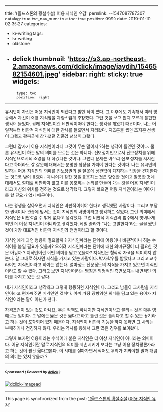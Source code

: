 
---
title: '(올드스톤의 횡설수설) 어용 지식인 유감'
permlink: --1547087787307
catalog: true
toc_nav_num: true
toc: true
position: 9999
date: 2019-01-10 02:36:27
categories:
- kr-writing
tags:
- kr-writing
- oldstone
- dclick
thumbnail: 'https://s3.ap-northeast-2.amazonaws.com/dclick/image/jaydih/1546582154601.jpeg'
sidebar:
    right:
        sticky: true
widgets:
    -
        type: toc
        position: right
---


유시민이 자신은 어용 지식인이 되겠다고 밝힌 적이 있다. 그 이후에도 계속해서 여러 방송에서 자신이 어용 지식임을 자랑스럽게 주장했다. 그런 것을 보고 뭔지 모르게 불편한 생각이 들었다. 원래 지식인이란 비판적이어야 한다는 생각을 해왔기 때문이다. 나는 어릴적부터 비판적 지식인에 대한 찬사를 들으면서 자라왔다. 지조론을 썼던 조지훈 선생이 그랬고 광복군에 참가했던 김준엽 선생이 그랬다. 

그런데 갑자기 어용 지식인이라니 그것이 무슨 말이지 ?하는 생각이 들었던 것이다. 물론 유시민이 하는 말의 의미를 모르는 것은 아니다. 진보정치인으로서 진보정치를 위해 지식인으로서의 소명을 다 하겠다는 것이다. 그런데 문제는 아무리 진보 정치를 지지한다고 하더라도 잘 잘못에 대해서는 분명한 입장을 가져야 한다는 것이다. 나는 유시민의 말하는 어용 지식인의 의미를 진보정권의 잘 잘못에 상관없이 지지하는 입장을 견지한다는 것으로 받아 들였다. 더 나아가 잘한 것을 옹호하는 것은 당연한 것이고 잘못한 것에 대해서도 절대로 비판하지 않고 이를 옹호하는 논리를 만들어 가는 것을 어용 지식인이라고 자신의 위치를 정하는 것으로 생각했다. 그렇지 않으면 어용 지식인이라는 이야기를 할 필요가 없기 때문이다. 

나는 평생을 살아오면서 지식인은 비판적이어야 한다고 생각했던 사람이다. 그리고 부당한 권력이나 관습에 맞서는 것이 지식인의 사명이라고 생각하고 살았다. 그런 의미에서 지식인은 비판적일 수 밖에 없다고 생각했다. 그런 비판적 지식인의 범주에서 벗어나게 되면 더 이상 지식인이 아니라고 생각했다. 에밀 졸라가 “나는 고발한다”라는 글을 썼던 것이 가장 대표적인 비판적 지식인의 전범이라고 할 것이다. 

지식인에게 과연 형용이 필요할까 ? 지식인이라는 단어에 어용이니 비판적이니 하는 수식어를 붙일 필요가 있을까? 오히려 지식인이라는 단어에 대한 의미규정이 더 필요한 것은 아닐까 ? 지식인이란 어떤 의미를 담고 있을까? 지식인은 형식적 자격을 의미하지 않는다. 말 그대로 하자면 지식을 가지고 있는 사람이다. 박사학위를 받았다고 그리고 교수라야만 지식인이라고 하지는 않는다. 얼마정도 전문정도의 지식을 가지고 있으면 지식인이라고 할 수 있다. 그러고 보면 지식인이라는 명칭은 외형적인 측면보다는 내면적인 의미를 가지고 있는 것 같다. 

내가 지식인이라고 생각하고 그렇게 행동하면 지식인이다. 그리고 남들이 그사람을 지식인이라고 평가해주면 지식인인 것이다. 아마 가장 광범위한 의미를 담고 있는 용어가 지식인이라는 말이 아닌가 한다. 

자격조건이 있는 것도 아니요, 무슨 직책도 아니지만 지식인이라고 불리는 것은 매우 영예로운 일이다. 그 말에는 옳은 것은 옳다고 하고 틀린 것은 틀리다고 할 수 있는 용기라고 하는 것이 포함되어 있기 때문이다.
지식인이 비판적 기능을 하지 못하면 그 사회는 부패하거나 건강하지 않다. 우리는 역사를 통해서 그런 많은 경우를 보아왔다. 

그렇게 보자면 어용이라는 수식어가 붙은 지식인은 더 이상 지식인이 아니라는 의미이다. 어용 지식인이란 말로 지식인의 의미를 훼손시키기 보다는 그냥 어용 정치평론가라고 하는 것이 훨씬 옳다고본다. 이 시대를 살아가면서 적어도 우리가 지켜야할 말과 개념의 의미는 있지 않을까 ? 


---

#####  <sub> **Sponsored ( Powered by [dclick](https://www.dclick.io) )** </sub>
[![dclick-imagead](https://s3.ap-northeast-2.amazonaws.com/dclick/image/jaydih/1546582154601.jpeg)](https://api.dclick.io/v1/c?x=eyJhbGciOiJIUzI1NiIsInR5cCI6IkpXVCJ9.eyJjIjoib2xkc3RvbmUiLCJzIjoiLS0xNTQ3MDg3Nzg3MzA3IiwiYSI6WyJpLTEyMyJdLCJ1cmwiOiJodHRwczovL3NoYXJlMnN0ZWVtLmlvLz9yZWY9amF5ZGloIiwiaWF0IjoxNTQ3MTk0MDYzLCJleHAiOjE4NjI1NTQwNjN9.2pMGVVXmhM6ArsjrRiqXOtvgjAQC1O7JeBY4Sum8FV4)

- - -

This page is synchronized from the post: ['(올드스톤의 횡설수설) 어용 지식인 유감'](https://steemit.com/@oldstone/--1547087787307)
